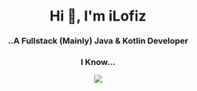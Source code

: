 <div align="center">
<h1 align="center">Hi 👋, I'm iLofiz</h1>
<h3 align="center">..A Fullstack (Mainly) Java & Kotlin Developer</h3>
<h3 align="center">I Know...</h1>

<p align="center">
  <a href="https://skillicons.dev">
    <img src="https://skillicons.dev/icons?i=java,kotlin,c,cs,cpp,electron,figma,gradle,js,ts,html,css" />
  </a>
</p>

</div>
